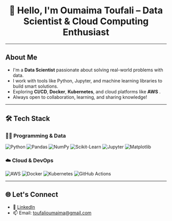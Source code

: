 <!-- GitHub Profile README for Oumaima Toufali (updated GIF) -->

<h1 align="center">👋 Hello, I'm Oumaima Toufali – Data Scientist & Cloud Computing Enthusiast</h1>



---

##  About Me

-  I'm a **Data Scientist** passionate about solving real-world problems with data.
-  I work with tools like Python, Jupyter, and machine learning libraries to build smart solutions.
-  Exploring **CI/CD**, **Docker**, **Kubernetes**, and cloud platforms like **AWS** .
-  Always open to collaboration, learning, and sharing knowledge!

---

## 🛠️ Tech Stack

### 👩‍💻 Programming & Data

![Python](https://img.shields.io/badge/-Python-3776AB?logo=python&logoColor=white&style=flat)
![Pandas](https://img.shields.io/badge/-Pandas-150458?logo=pandas&logoColor=white&style=flat)
![NumPy](https://img.shields.io/badge/-NumPy-013243?logo=numpy&logoColor=white&style=flat)
![Scikit-Learn](https://img.shields.io/badge/-Scikit--Learn-F7931E?logo=scikit-learn&logoColor=white&style=flat)
![Jupyter](https://img.shields.io/badge/-Jupyter-F37626?logo=jupyter&logoColor=white&style=flat)
![Matplotlib](https://img.shields.io/badge/-Matplotlib-11557C?logo=python&logoColor=white&style=flat)

### ☁️ Cloud & DevOps

![AWS](https://img.shields.io/badge/-AWS-232F3E?logo=amazon-aws&logoColor=white&style=flat)
![Docker](https://img.shields.io/badge/-Docker-2496ED?logo=docker&logoColor=white&style=flat)
![Kubernetes](https://img.shields.io/badge/-Kubernetes-326CE5?logo=kubernetes&logoColor=white&style=flat)
![GitHub Actions](https://img.shields.io/badge/-GitHub%20Actions-2088FF?logo=github-actions&logoColor=white&style=flat)

---

## 🌐 Let's Connect

- 🔗 [LinkedIn](https://www.linkedin.com/in/oumaima-toufali)
- 📫 Email: toufalioumaima@gmail.com
